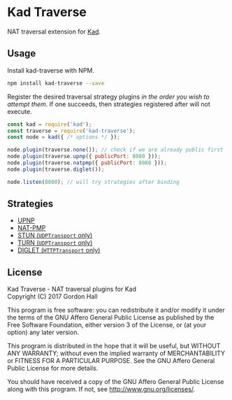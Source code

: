 Kad Traverse
============

NAT traversal extension for [Kad](https://github.com/kadtools/kad).

Usage
-----

Install kad-traverse with NPM.

```bash
npm install kad-traverse --save
```

Register the desired traversal strategy plugins *in the order you wish to 
attempt them*. If one succeeds, then strategies registered after will not 
execute.

```js
const kad = require('kad');
const traverse = require('kad-traverse');
const node = kad({ /* options */ });

node.plugin(traverse.none()); // check if we are already public first
node.plugin(traverse.upnp({ publicPort: 8080 }));
node.plugin(traverse.natpmp({ publicPort: 8080 }));
node.plugin(traverse.diglet());

node.listen(8080); // will try strategies after binding
```

Strategies
----------

* [UPNP](https://en.wikipedia.org/wiki/Universal_Plug_and_Play)
* [NAT-PMP](https://en.wikipedia.org/wiki/NAT_Port_Mapping_Protocol)
* [STUN (`UDPTransport` only)](https://en.wikipedia.org/wiki/STUN)
* [TURN (`UDPTransport` only)](https://en.wikipedia.org/wiki/Traversal_Using_Relays_around_NAT)
* [DIGLET (`HTTPTransport` only)](https://github.com/bookchin/diglet)

License
-------

Kad Traverse - NAT traversal plugins for Kad  
Copyright (C) 2017 Gordon Hall

This program is free software: you can redistribute it and/or modify
it under the terms of the GNU Affero General Public License as published by
the Free Software Foundation, either version 3 of the License, or
(at your option) any later version.

This program is distributed in the hope that it will be useful,
but WITHOUT ANY WARRANTY; without even the implied warranty of
MERCHANTABILITY or FITNESS FOR A PARTICULAR PURPOSE.  See the
GNU Affero General Public License for more details.

You should have received a copy of the GNU Affero General Public License
along with this program.  If not, see http://www.gnu.org/licenses/.


